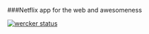 ###Netflix app for the web and awesomeness

[![wercker status](https://app.wercker.com/status/e3d7081eb83ad5e5cf12b4afac8600ca "wercker status")](https://app.wercker.com/project/bykey/e3d7081eb83ad5e5cf12b4afac8600ca)